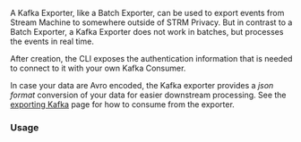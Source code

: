 A Kafka Exporter, like a Batch Exporter, can be used to export events
from Stream Machine to somewhere outside of STRM Privacy. But in
contrast to a Batch Exporter, a Kafka Exporter does not work in batches,
but processes the events in real time.

After creation, the CLI exposes the authentication information that is
needed to connect to it with your own Kafka Consumer.

In case your data are Avro encoded, the Kafka exporter provides a *json
format* conversion of your data for easier downstream processing. See
the [exporting Kafka](quickstart/exporting-kafka.md) page for how to
consume from the exporter.

### Usage